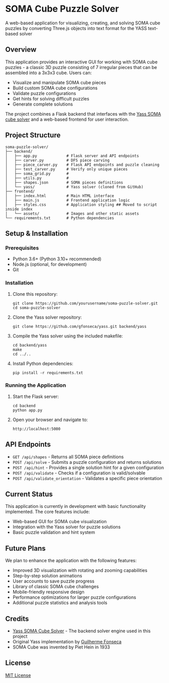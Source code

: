 # SOMA Cube Puzzle Solver

A web-based application for visualizing, creating, and solving SOMA cube puzzles by converting Three.js objects into text format for the YASS text-based solver

## Overview

This application provides an interactive GUI for working with SOMA cube puzzles - a classic 3D puzzle consisting of 7 irregular pieces that can be assembled into a 3x3x3 cube. Users can:

- Visualize and manipulate SOMA cube pieces
- Build custom SOMA cube configurations
- Validate puzzle configurations
- Get hints for solving difficult puzzles
- Generate complete solutions

The project combines a Flask backend that interfaces with the [Yass SOMA cube solver](https://github.com/thanks4opensource/yass) and a web-based frontend for user interaction.

## Project Structure

```
soma-puzzle-solver/
├── backend/
│   ├── app.py             # Flask server and API endpoints
│   ├── carver.py          # DFS piece carving
│   ├── piece_carver.py    # Flask API endpoints and puzzle cleaning
│   ├── test_carver.py     # Verify only unique pieces
│   ├── soma_grid.py       # 
│   ├── utils.py           # 
│   ├── shapes.json        # SOMA pieces definitions
│   └── yass/              # Yass solver (cloned from GitHub)
├── frontend/
│   ├── index.html         # Main HTML interface
│   ├── main.js            # Frontend application logic
│   ├── styles.css         # Application styling ## Moved to script inside index
│   └── assets/            # Images and other static assets
└── requirements.txt       # Python dependencies
```

## Setup & Installation

### Prerequisites

- Python 3.6+ (Python 3.10+ recommended)
- Node.js (optional, for development)
- Git

### Installation

1. Clone this repository:
   ```
   git clone https://github.com/yourusername/soma-puzzle-solver.git
   cd soma-puzzle-solver
   ```

2. Clone the Yass solver repository:
   ```
   git clone https://github.com/gfonseca/yass.git backend/yass
   ```

3. Compile the Yass solver using the included makefile:
   ```
   cd backend/yass
   make
   cd ../..
   ```

4. Install Python dependencies:
   ```
   pip install -r requirements.txt
   ```

### Running the Application

1. Start the Flask server:
   ```
   cd backend
   python app.py
   ```

2. Open your browser and navigate to:
   ```
   http://localhost:5000
   ```

## API Endpoints

- `GET /api/shapes` - Returns all SOMA piece definitions
- `POST /api/solve` - Submits a puzzle configuration and returns solutions
- `POST /api/hint` - Provides a single solution hint for a given configuration
- `POST /api/validate` - Checks if a configuration is valid/solvable
- `POST /api/validate_orientation` - Validates a specific piece orientation

## Current Status

This application is currently in development with basic functionality implemented. The core features include:
- Web-based GUI for SOMA cube visualization
- Integration with the Yass solver for puzzle solutions
- Basic puzzle validation and hint system

## Future Plans

We plan to enhance the application with the following features:

- Improved 3D visualization with rotating and zooming capabilities
- Step-by-step solution animations
- User accounts to save puzzle progress
- Library of classic SOMA cube challenges
- Mobile-friendly responsive design
- Performance optimizations for larger puzzle configurations
- Additional puzzle statistics and analysis tools

## Credits

- [Yass SOMA Cube Solver](https://github.com/gfonseca/yass) - The backend solver engine used in this project
- Original Yass implementation by [Guilherme Fonseca](https://github.com/gfonseca)
- SOMA Cube was invented by Piet Hein in 1933

## License

[MIT License](LICENSE)
